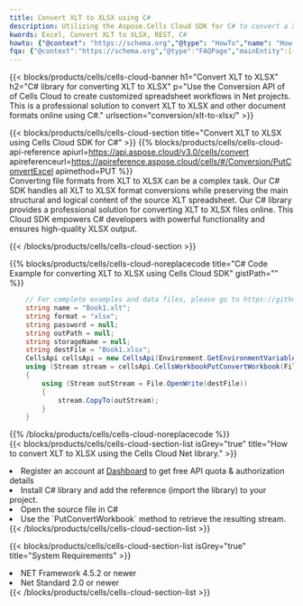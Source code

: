 ```yaml
---
title: Convert XLT to XLSX using C# 
description: Utilizing the Aspose.Cells Cloud SDK for C# to convert a XLT format file to a XLSX format file. 
kwords: Excel, Convert XLT to XLSX, REST, C#
howto: {"@context": "https://schema.org","@type": "HowTo","name": "How to convert XLT to XLSX using the Cells Cloud Net library.","description": "How to convert XLT to XLSX using the Cells Cloud Net library.","image": {"@type": "ImageObject"},"url": "/net/conversion/xlt-to-xlsx/","step": [{ "@type": "HowToStep","name": "How to convert XLT to XLSX using the Cells Cloud Net library. step 1", "image": {"@type": "ImageObject",},"url": "/net/conversion/xlt-to-xlsx/","text": "Register an account at <a href='https://dashboard.aspose.cloud/'>Dashboard</a> to get free API quota & authorization details",},{ "@type": "HowToStep","name": "How to convert XLT to XLSX using the Cells Cloud Net library. step 1", "image": {"@type": "ImageObject",},"url": "/net/conversion/xlt-to-xlsx/","text": "Install C# library and add the reference (import the library) to your project.",},{ "@type": "HowToStep","name": "How to convert XLT to XLSX using the Cells Cloud Net library. step 1", "image": {"@type": "ImageObject",},"url": "/net/conversion/xlt-to-xlsx/","text": "Open the source file in C#",},{ "@type": "HowToStep","name": "How to convert XLT to XLSX using the Cells Cloud Net library. step 1", "image": {"@type": "ImageObject",},"url": "/net/conversion/xlt-to-xlsx/","text": "Use the `PutConvertWorkbook` method to retrieve the resulting stream.",}, ],"supply": {"@type": "HowToSupply","name": "document"},"tool": [{"@type": "HowToTool","name": "Visual Studio, Visual Studio Code, Rider "},{"@type": "HowToTool","name": "Aspose Cells"}],"totalTime": "PT6M"}
fqa: {"@context":"https://schema.org","@type":"FAQPage","mainEntity":[{"@type":"Question","name":"Why convert file formats in C# using REST API?","acceptedAnswer":{"@type":"Answer","text":"Documents are encoded in many ways, and some files may be incompatible with the software you use. To open and read such files, just convert them to appropriate file formats.<br/><ol><li>Install .NET SDK and add the reference (import the library) to your project.</li><li>Open the source file in C# using REST API.</li><li>Call the PutConvertWorkbookRequest() method, passing an output filename with required extension.</li><li>Get the result of conversion as a separate file.</li></ol>"}},{"@type":"Question","name":"What file formats can I convert with your C# library?","acceptedAnswer":{"@type":"Answer","text":"We support a variety of file formats for conversion using .NET library, including XLSX, Excel, xls , PDF, CSV, HTML, Markdown, XML, PNG, JPG, TIFF, Json, TXT and many more."}},{"@type":"Question","name":"What is the maximum allowed file size for conversion using this .NET library?","acceptedAnswer":{"@type":"Answer","text":"There are no file size limits for format conversions using .NET library."}}]}
---
```



{{< blocks/products/cells/cells-cloud-banner h1="Convert XLT to XLSX" h2="C# library for converting XLT to XLSX" p="Use the Conversion API of of Cells Cloud to create customized spreadsheet workflows in Net projects. This is a professional solution to convert XLT to XLSX and other document formats online using C#." urlsection="conversion/xlt-to-xlsx/" >}}

{{< blocks/products/cells/cells-cloud-section  title="Convert XLT to XLSX using Cells Cloud SDK for C#" >}}
{{% blocks/products/cells/cells-cloud-api-reference  apiurl=https://api.aspose.cloud/v3.0/cells/convert  apireferenceurl=https://apireference.aspose.cloud/cells/#/Conversion/PutConvertExcel  apimethod=PUT %}}
<br/>
Converting file formats from XLT to XLSX can be a complex task. Our C# SDK handles all XLT to XLSX format conversions while preserving the main structural and logical content of the source XLT spreadsheet. Our C# library provides a professional solution for converting XLT to XLSX files online. This Cloud SDK empowers C# developers with powerful functionality and ensures high-quality XLSX output.

{{< /blocks/products/cells/cells-cloud-section >}}

{{% blocks/products/cells/cells-cloud-noreplacecode title="C# Code Example for converting XLT to XLSX using Cells Cloud SDK" gistPath="" %}}
 
```cs
    // For complete examples and data files, please go to https://github.com/aspose-cells-cloud/aspose-cells-cloud-dotnet/
    string name = "Book1.xlt";
    string format = "xlsx";
    string password = null;
    string outPath = null;
    string storageName = null;
    string destFile = "Book1.xlsx";
    CellsApi cellsApi = new CellsApi(Environment.GetEnvironmentVariable("ProductClientId"), Environment.GetEnvironmentVariable("ProductClientSecret"));
    using (Stream stream = cellsApi.CellsWorkbookPutConvertWorkbook(File.OpenRead(name), format, password, outPath, storageName))
    {
        using (Stream outStream = File.OpenWrite(destFile))
        {
            stream.CopyTo(outStream);
        }
    }
```
 
{{% /blocks/products/cells/cells-cloud-noreplacecode  %}}
<br/>
{{< blocks/products/cells/cells-cloud-section-list isGrey="true"  title="How to convert XLT to XLSX using the Cells Cloud Net library." >}}
<li>Register an account at <a href="https://dashboard.aspose.cloud/">Dashboard</a> to get free API quota & authorization details</li>
<li>Install C# library and add the reference (import the library) to your project.</li>
<li>Open the source file in C#</li>
<li>Use the `PutConvertWorkbook` method to retrieve the resulting stream.</li>
{{< /blocks/products/cells/cells-cloud-section-list >}}

{{< blocks/products/cells/cells-cloud-section-list isGrey="true"  title="System Requirements" >}}
<li>NET Framework 4.5.2 or newer</li>
<li>Net Standard 2.0 or newer</li>
{{< /blocks/products/cells/cells-cloud-section-list >}}
